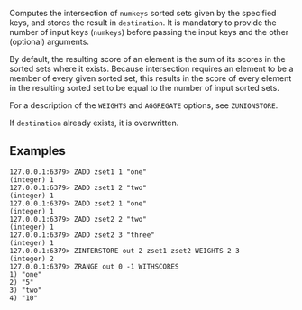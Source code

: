 Computes the intersection of `numkeys` sorted sets given by the specified keys,
and stores the result in `destination`.
It is mandatory to provide the number of input keys (`numkeys`) before passing
the input keys and the other (optional) arguments.

By default, the resulting score of an element is the sum of its scores in the
sorted sets where it exists.
Because intersection requires an element to be a member of every given sorted
set, this results in the score of every element in the resulting sorted set to
be equal to the number of input sorted sets.

For a description of the `WEIGHTS` and `AGGREGATE` options, see `ZUNIONSTORE`.

If `destination` already exists, it is overwritten.

## Examples

```
127.0.0.1:6379> ZADD zset1 1 "one"
(integer) 1
127.0.0.1:6379> ZADD zset1 2 "two"
(integer) 1
127.0.0.1:6379> ZADD zset2 1 "one"
(integer) 1
127.0.0.1:6379> ZADD zset2 2 "two"
(integer) 1
127.0.0.1:6379> ZADD zset2 3 "three"
(integer) 1
127.0.0.1:6379> ZINTERSTORE out 2 zset1 zset2 WEIGHTS 2 3
(integer) 2
127.0.0.1:6379> ZRANGE out 0 -1 WITHSCORES
1) "one"
2) "5"
3) "two"
4) "10"
```
